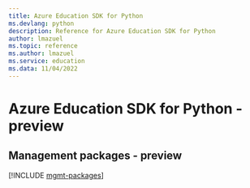 ```yaml
---
title: Azure Education SDK for Python
ms.devlang: python
description: Reference for Azure Education SDK for Python
author: lmazuel
ms.topic: reference
ms.author: lmazuel
ms.service: education
ms.data: 11/04/2022
---
```

# Azure Education SDK for Python - preview

## Management packages - preview
[!INCLUDE [mgmt-packages](education-mgmt-index.md)]